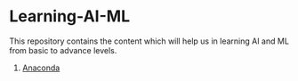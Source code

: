 # Learning-AI-ML
This repository contains the content which will help us in learning AI and ML from basic to advance levels.

1) [Anaconda](./documentation/Anaconda.md)
